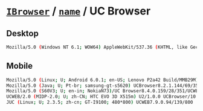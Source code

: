 # [`IBrowser`](/api/main/get-browser.md) / [`name`](../name.md) / UC Browser

## Desktop

```sh
Mozilla/5.0 (Windows NT 6.1; WOW64) AppleWebKit/537.36 (KHTML, like Gecko) Chrome/54.0.2840.99 UBrowser/5.6.12860.7 Safari/537.36
```

## Mobile

```sh
Mozilla/5.0 (Linux; U; Android 6.0.1; en-US; Lenovo P2a42 Build/MMB29M) AppleWebKit/534.30 (KHTML, like Gecko) Version/4.0 UCBrowser/11.2.0.915 U3/0.8.0 Mobile Safari/534.30
Mozilla/5.0 (Java; U; Pt-br; samsung-gt-s5620) UCBrowser8.2.1.144/69/352/UCWEB Mobile UNTRUSTED/1.0
Mozilla/5.0 (S60V3; U; en-in; NokiaN73)/UC Browser8.4.0.159/28/351/UCWEB Mobile
UCWEB/2.0 (MIDP-2.0; U; zh-CN; HTC EVO 3D X515m) U2/1.0.0 UCBrowser/10.4.0.558 U2/1.0.0 Mobile
JUC (Linux; U; 2.3.5; zh-cn; GT-I9100; 480*800) UCWEB7.9.0.94/139/800
```